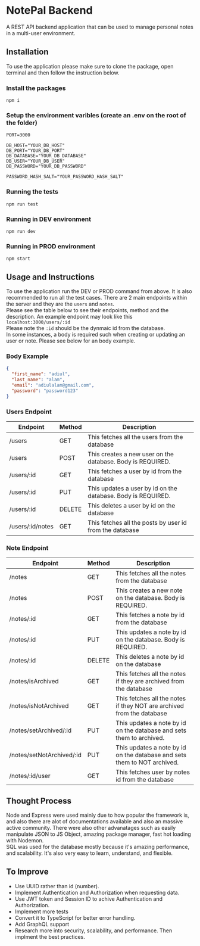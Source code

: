 # NotePal Backend

A REST API backend application that can be used to manage personal notes in a multi-user environment.

## Installation
To use the application please make sure to clone the package, open terminal and then follow the instruction below.

### Install the packages
```
npm i
```

### Setup the environment varibles (create an .env on the root of the folder)
```
PORT=3000

DB_HOST="YOUR_DB_HOST"
DB_PORT="YOUR_DB_PORT"
DB_DATABASE="YOUR_DB_DATABASE"
DB_USER="YOUR_DB_USER"
DB_PASSWORD="YOUR_DB_PASSWORD"

PASSWORD_HASH_SALT="YOUR_PASSWORD_HASH_SALT"
```
### Running the tests
```
npm run test
```
### Running in DEV environment
```
npm run dev
```
### Running in PROD environment
```
npm start
```

## Usage and Instructions
To use the application run the DEV or PROD command from above. It is also recommended to run all the test cases.
There are 2 main endpoints within the server and they are the `users` and `notes`.
<br />
Please see the table below to see their endpoints, method and the description. 
An example endpoint may look like this ```localhost:3000/users/:id``` 
<br />
Please note the `:id` should be the dynmaic id from the database.
<br />
In some instances, a body is required such when creating or updating an user or note. Please see below for an body example.

### Body Example
```json
{
  "first_name": "adiul",
  "last_name": "alam",
  "email": "adiulalam@gmail.com",
  "password": "password123"
}
```

### Users Endpoint
| Endpoint | Method | Description |
| ----------- | ----------- | ----------- | 
| /users | GET | This fetches all the users from the database | 
| /users | POST | This creates a new user on the database. Body is REQUIRED. | 
| /users/:id | GET | This fetches a user by id from the database |
| /users/:id | PUT | This updates a user by id on the database. Body is REQUIRED. |
| /users/:id | DELETE | This deletes a user by id on the database |
| /users/:id/notes | GET | This fetches all the posts by user id from the database |

### Note Endpoint
| Endpoint | Method | Description |
| ----------- | ----------- | ----------- | 
| /notes | GET | This fetches all the notes from the database | 
| /notes | POST | This creates a new note on the database. Body is REQUIRED. | 
| /notes/:id | GET | This fetches a note by id from the database |
| /notes/:id | PUT | This updates a note by id on the database. Body is REQUIRED. |
| /notes/:id | DELETE | This deletes a note by id on the database |
| /notes/isArchived | GET | This fetches all the notes if they are archived from the database |
| /notes/isNotArchived | GET | This fetches all the notes if they NOT are archived from the database |
| /notes/setArchived/:id | PUT | This updates a note by id on the database and sets them to archived. |
| /notes/setNotArchived/:id | PUT | This updates a note by id on the database and sets them to NOT archived. |
| /notes/:id/user | GET | This fetches user by notes id from the database |

## Thought Process
Node and Express were used mainly due to how popular the framework is, and also there are alot of documentations available and also an massive active community. There were also other advanatages such as easily manipulate JSON to JS Object, amazing package manager, fast hot loading with Nodemon.
<br>
SQL was used for the database mostly because it's amazing performance, and scalability. It's also very easy to learn, understand, and flexible. 

## To Improve
- Use UUID rather than id (number).
- Implement Authentication and Authorization when requesting data.
- Use JWT token and Session ID to achive Authentication and Authorization.
- Implement more tests
- Convert it to TypeScript for better error handling.
- Add GraphQL support
- Research more into security, scalability, and performance. Then implment the best practices. 